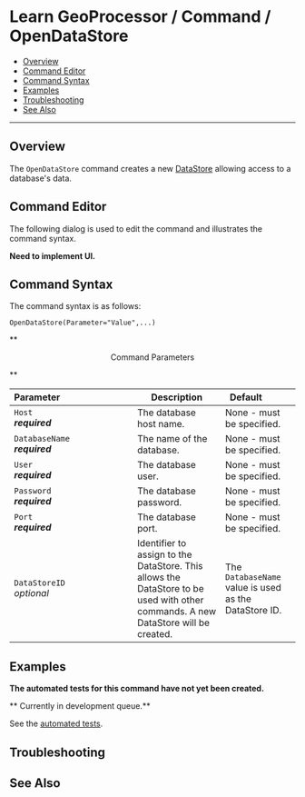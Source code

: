 # Learn GeoProcessor / Command / OpenDataStore #

* [Overview](#overview)
* [Command Editor](#command-editor)
* [Command Syntax](#command-syntax)
* [Examples](#examples)
* [Troubleshooting](#troubleshooting)
* [See Also](#see-also)

-------------------------

## Overview ##

The `OpenDataStore` command creates a new [DataStore](../../introduction#datastore) allowing access to a database's data.

## Command Editor ##

The following dialog is used to edit the command and illustrates the command syntax.

**Need to implement UI.**

## Command Syntax ##

The command syntax is as follows:

```text
OpenDataStore(Parameter="Value",...)
```
**<p style="text-align: center;">
Command Parameters
</p>**

|**Parameter**&nbsp;&nbsp;&nbsp;&nbsp;&nbsp;&nbsp;&nbsp;&nbsp;&nbsp;&nbsp;&nbsp;&nbsp;&nbsp;&nbsp;&nbsp;&nbsp;&nbsp;&nbsp;&nbsp;&nbsp;&nbsp;&nbsp;&nbsp;&nbsp;&nbsp;&nbsp;&nbsp;&nbsp; | **Description** | **Default**&nbsp;&nbsp;&nbsp;&nbsp;&nbsp;&nbsp;&nbsp;&nbsp;&nbsp;&nbsp; |
| --------------|-----------------|----------------- |
|`Host` <br> **_required_**| The database host name.| None - must be specified.|
|`DatabaseName` <br> **_required_**| The name of the database.|None - must be specified.|
|`User`<br> **_required_**|The database user.|None - must be specified.|
|`Password`<br> **_required_**|The database password.|None - must be specified.|
|`Port` <br> **_required_**|The database port.|None - must be specified.|
|`DataStoreID`<br> *optional*|Identifier to assign to the DataStore. This allows the DataStore to be used with other commands. A new DataStore will be created.|The `DatabaseName` value is used as the DataStore ID.|

## Examples ##

**The automated tests for this command have not yet been created.**

** Currently in development queue.**

See the [automated tests](https://github.com/OpenWaterFoundation/owf-app-geoprocessor-python-test/tree/master/test/commands/OpenDataStore).

## Troubleshooting ##

## See Also ##
